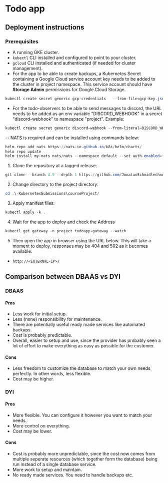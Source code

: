 # Todo app

## Deployment instructions

### Prerequisites

- A running GKE cluster.
- `kubectl` CLI installed and configured to point to your cluster.
- `gcloud` CLI installed and authenticated (if needed for cluster management).
- For the app to be able to create backups, a Kubernetes Secret containing a Google Cloud service account key needs to be added to the cluster in project namespace. This service account should have **Storage Admin** permissions for Google Cloud Storage.

```powershell
kubectl create secret generic gcp-credentials   --from-file=gcp-key.json=./private-key.json  -n project
```

- For the todo-observers to be able to send messages to discord, the URL needs to be added as an env variable "DISCORD_WEBHOOK" in a secret "discord-webhook" to namespace "project". Example:

```powershell
kubectl create secret generic discord-webhook --from-literal=DISCORD_WEBHOOK="https://study.cs.helsinki.fi/discord/webhooks/<secret_code>" -n project
```

-- NATS is required and can be installed using commands below:

```powershell
helm repo add nats https://nats-io.github.io/k8s/helm/charts/
helm repo update
helm install my-nats nats/nats --namespace default --set auth.enabled=false --set cluster.enabled=false
```

1. Clone the repository at a tagged release:

```powershell
git clone --branch 4.9 --depth 1 https://github.com/JonatanSchmidlechner/-KubernetesSubmissions.git
```

2. Change directory to the project directory:

```powershell
cd .\-KubernetesSubmissions\courseProject/
```

3. Apply manifest files:

```powershell
kubectl apply -k .
```

4. Wait for the app to deploy and check the Address

```powershell
kubectl get gateway -n project todoapp-gateway --watch
```

5. Then open the app in browser using the URL below. This will take a moment to deploy, responses may be 404 and 502 as it becomes available:

- `http://<EXTERNAL-IP>/`

## Comparison between DBAAS vs DYI

### DBAAS

#### Pros

- Less work for initial setup.
- Less (none) responsibility for maintenance.
- There are potentially useful ready made services like automated backups.
- Cost is probably predictable.
- Overall, easier to setup and use, since the provider has probably seen a lot of effort to make everything as easy as possible for the customer.

#### Cons

- Less freedom to customize the database to match your own needs perfectly. In other words, less flexible.
- Cost may be higher.

### DYI

#### Pros

- More flexible. You can configure it however you want to match your needs.
- More control on everything.
- Cost may be lower.

#### Cons

- Cost is probably more unpredictable, since the cost now comes from multiple seperate resources (which together form the database) being run instead of a single database service.
- More work to setup and maintain.
- No ready made services. You need to handle backups etc.
